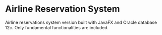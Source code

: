 # Airline Reservation System
Airline reservations system version built with JavaFX  and Oracle database 12c. Only fundamental functionalities are included.
